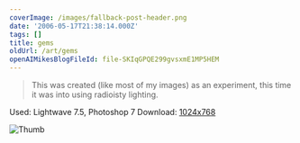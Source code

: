 ```yaml
---
coverImage: /images/fallback-post-header.png
date: '2006-05-17T21:38:14.000Z'
tags: []
title: gems
oldUrl: /art/gems
openAIMikesBlogFileId: file-SKIqGPQE299gvsxmE1MP5HEM
---
```


> This was created (like most of my images) as an experiment, this time it was into using radioisty lighting.

Used: Lightwave 7.5, Photoshop 7
Download: [1024x768](https://www.mikecann.co.uk/Images/Art-Full/gems.jpg)

![Thumb](https://www.mikecann.co.uk/Images/Art-Thumbs/gems.gif "Thumb")

